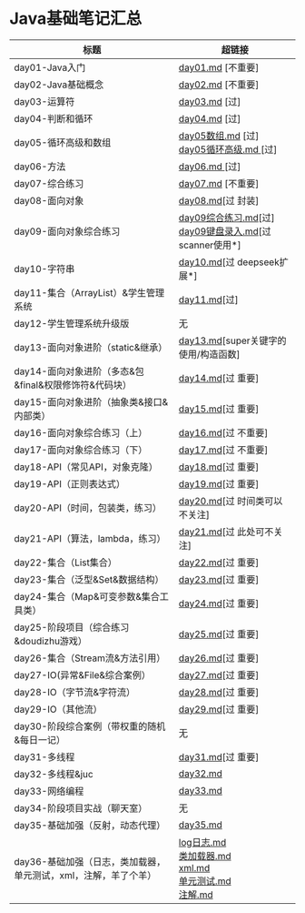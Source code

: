 # Java基础笔记汇总

| 标题                                                         | 超链接                                                       |
| ------------------------------------------------------------ | ------------------------------------------------------------ |
| day01-Java入门                                               | [day01.md](./day01-Java入门/笔记/day01-Java基础语法.md) [不重要] |
| day02-Java基础概念                                           | [day02.md](./day02-Java基础概念/笔记/day02-Java基础语法.md) [不重要] |
| day03-运算符                                                 | [day03.md](./day03-运算符/笔记/day03笔记.md) [过]            |
| day04-判断和循环                                             | [day04.md](./day04-判断和循环/笔记/day04-流程控制语句.md) [过] |
| day05-循环高级和数组                                         | [day05数组.md](./day05-循环高级和数组/笔记/数组.md) [过]<br/>[day05循环高级.md ](./day05-循环高级和数组/笔记/循环高级.md)[过] |
| day06-方法                                                   | [day06.md ](./day06-方法/笔记/方法.md)[过]                   |
| day07-综合练习                                               | [day07.md](./day07-综合练习/笔记/综合练习.md) [不重要]       |
| day08-面向对象                                               | [day08.md](./day08-面向对象/笔记/day08-面向对象.md)[过 封装] |
| day09-面向对象综合练习                                       | [day09综合练习.md](./day09-面向对象综合训练/笔记/面向对象综合训练综合练习.md)[过] <br/>[day09键盘录入.md](./day09-面向对象综合训练/笔记/扩展：键盘录入笔记.md)[过 scanner使用*] |
| day10-字符串                                                 | [day10.md](./day10-字符串/笔记/常用API.md)[过 deepseek扩展*] |
| day11-集合（ArrayList）&学生管理系统                         | [day11.md](./day11-集合&学生管理系统/笔记/ArrayList&学生管理系统.md)[过] |
| day12-学生管理系统升级版                                     | 无                                                           |
| day13-面向对象进阶（static&继承）                            | [day13.md](./day13-面向对象进阶（static&继承）/笔记/day13面向对象进阶.md)[super关键字的使用/构造函数] |
| day14-面向对象进阶（多态&包&final&权限修饰符&代码块）        | [day14.md](./day14-面向对象进阶（多态&包&final&权限修饰符&代码块）/笔记/day14笔记.md)[过 重要] |
| day15-面向对象进阶（抽象类&接口&内部类）                     | [day15.md](./day15-面向对象进阶（抽象类&接口&内部类）/笔记/day03笔记.md)[过 重要] |
| day16-面向对象综合练习（上）                                 | [day16.md](./day16-面向对象综合练习（上）/笔记/day16-面向对象综合练习（上）.md)[过 不重要] |
| day17-面向对象综合练习（下）                                 | [day17.md](./day17-面向对象综合练习（下）/笔记/day17-面向对象综合练习（下）.md)[过 不重要] |
| day18-API（常见API，对象克隆）                               | [day18.md](./day18-API（常见API，对象克隆）/笔记/API.md)[过 重要] |
| day19-API（正则表达式）                                      | [day19.md](./day19-API（正则表达式）/笔记/正则表达式.md)[过 重要] |
| day20-API（时间，包装类，练习）                              | [day20.md](./day20-API（时间，包装类，练习）/笔记/API.md)[过 时间类可以不关注] |
| day21-API（算法，lambda，练习）                              | [day21.md](./day21-API（算法，lambda，练习）/笔记/算法.md)[过 此处可不关注] |
| day22-集合（List集合）                                       | [day22.md](./day22-集合（List集合）/笔记/集合01.md)[过 重要] |
| day23-集合（泛型&Set&数据结构）                              | [day23.md](./day23-集合（泛型&Set&数据结构）/day23-笔记/笔记/集合02.md)[过 重要] |
| day24-集合（Map&可变参数&集合工具类）                        | [day24.md](./day24-集合（Map&可变参数&集合工具类）/笔记/集合03.md)[过 重要] |
| day25-阶段项目（综合练习&doudizhu游戏）                      | [day25.md](./day25-阶段项目（综合练习&doudizhu游戏）/笔记/可变参数&综合练习.md)[过 重要] |
| day26-集合（Stream流&方法引用）                              | [day26.md](./day26-集合（Stream流&方法引用）/笔记/stream流和方法引用.md)[过 重要] |
| day27-IO(异常&File&综合案例）                                | [day27.md](./day27-IO(异常&File&综合案例)/笔记/IO(异常&File&综合案例).md)[过 重要] |
| day28-IO（字节流&字符流）                                    | [day28.md](./day28-IO（字节流&字符流）/笔记/IO流（字节流&字符流）.md)[过 重要] |
| day29-IO（其他流）                                           | [day29.md](./day29-IO（其他流）/笔记/IO流（其他流）.md)[过 重要] |
| day30-阶段综合案例（带权重的随机&每日一记）                  | 无                                                           |
| day31-多线程                                                 | [day31.md](./day31-多线程/笔记/多线程01.md)[过 重要]         |
| day32-多线程&juc                                             | [day32.md](./day32-多线程&juc/笔记/多线程02.md)              |
| day33-网络编程                                               | [day33.md](./day33-网络编程/笔记/网络编程.md)                |
| day34-阶段项目实战（聊天室）                                 | 无                                                           |
| day35-基础加强（反射，动态代理）                             | [day35.md](./day35-基础加强（反射，动态代理）/笔记/反射&动态代理.md) |
| day36-基础加强（日志，类加载器，单元测试，xml，注解，羊了个羊） | [log日志.md](./day36-基础加强（日志，类加载器，单元测试，xml，注解，羊了个羊）/01-log日志/学习笔记/log日志.md)<br/>[类加载器.md](./day36-基础加强（日志，类加载器，单元测试，xml，注解，羊了个羊）/02-类加载器/学习笔记/类加载器.md)<br/>[xml.md](./day36-基础加强（日志，类加载器，单元测试，xml，注解，羊了个羊）/03-xml/学习笔记/xml.md)<br/>[单元测试.md](./day36-基础加强（日志，类加载器，单元测试，xml，注解，羊了个羊）/04-单元测试/学习笔记/单元测试.md)<br/>[注解.md](./day36-基础加强（日志，类加载器，单元测试，xml，注解，羊了个羊）/05-注解/学习笔记/注解.md) |